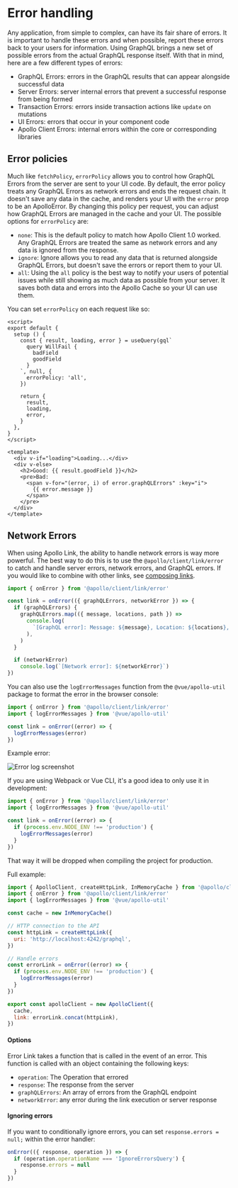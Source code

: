 # Error handling

Any application, from simple to complex, can have its fair share of errors. It is important to handle these errors and when possible, report these errors back to your users for information. Using GraphQL brings a new set of possible errors from the actual GraphQL response itself. With that in mind, here are a few different types of errors:

- GraphQL Errors: errors in the GraphQL results that can appear alongside successful data
- Server Errors: server internal errors that prevent a successful response from being formed
- Transaction Errors: errors inside transaction actions like `update` on mutations
- UI Errors: errors that occur in your component code
- Apollo Client Errors: internal errors within the core or corresponding libraries

## Error policies

Much like `fetchPolicy`, `errorPolicy` allows you to control how GraphQL Errors from the server are sent to your UI code. By default, the error policy treats any GraphQL Errors as network errors and ends the request chain. It doesn't save any data in the cache, and renders your UI with the `error` prop to be an ApolloError. By changing this policy per request, you can adjust how GraphQL Errors are managed in the cache and your UI. The possible options for `errorPolicy` are:

- `none`: This is the default policy to match how Apollo Client 1.0 worked. Any GraphQL Errors are treated the same as network errors and any data is ignored from the response.
- `ignore`: Ignore allows you to read any data that is returned alongside GraphQL Errors, but doesn't save the errors or report them to your UI.
- `all`: Using the `all` policy is the best way to notify your users of potential issues while still showing as much data as possible from your server. It saves both data and errors into the Apollo Cache so your UI can use them.

You can set `errorPolicy` on each request like so:

```vue{10}
<script>
export default {
  setup () {
    const { result, loading, error } = useQuery(gql`
      query WillFail {
        badField
        goodField
      }
    `, null, {
      errorPolicy: 'all',
    })

    return {
      result,
      loading,
      error,
    }
  },
}
</script>

<template>
  <div v-if="loading">Loading...</div>
  <div v-else>
    <h2>Good: {{ result.goodField }}</h2>
    <pre>Bad:
      <span v-for="(error, i) of error.graphQLErrors" :key="i">
        {{ error.message }}
      </span>
    </pre>
  </div>
</template>
```

## Network Errors

When using Apollo Link, the ability to handle network errors is way more powerful. The best way to do this is to use the `@apollo/client/link/error` to catch and handle server errors, network errors, and GraphQL errors. If you would like to combine with other links, see [composing links](https://www.apollographql.com/docs/link/composition).

```js
import { onError } from '@apollo/client/link/error'

const link = onError(({ graphQLErrors, networkError }) => {
  if (graphQLErrors) {
    graphQLErrors.map(({ message, locations, path }) =>
      console.log(
        `[GraphQL error]: Message: ${message}, Location: ${locations}, Path: ${path}`,
      ),
    )
  }

  if (networkError)
    console.log(`[Network error]: ${networkError}`)
})
```

You can also use the `logErrorMessages` function from the `@vue/apollo-util` package to format the error in the browser console:

```js
import { onError } from '@apollo/client/link/error'
import { logErrorMessages } from '@vue/apollo-util'

const link = onError((error) => {
  logErrorMessages(error)
})
```

Example error:

![Error log screenshot](/error-log.jpeg)

If you are using Webpack or Vue CLI, it's a good idea to only use it in development:

```js
import { onError } from '@apollo/client/link/error'
import { logErrorMessages } from '@vue/apollo-util'

const link = onError((error) => {
  if (process.env.NODE_ENV !== 'production') {
    logErrorMessages(error)
  }
})
```

That way it will be dropped when compiling the project for production.

Full example:

```js
import { ApolloClient, createHttpLink, InMemoryCache } from '@apollo/client/core'
import { onError } from '@apollo/client/link/error'
import { logErrorMessages } from '@vue/apollo-util'

const cache = new InMemoryCache()

// HTTP connection to the API
const httpLink = createHttpLink({
  uri: 'http://localhost:4242/graphql',
})

// Handle errors
const errorLink = onError((error) => {
  if (process.env.NODE_ENV !== 'production') {
    logErrorMessages(error)
  }
})

export const apolloClient = new ApolloClient({
  cache,
  link: errorLink.concat(httpLink),
})
```

#### Options

Error Link takes a function that is called in the event of an error. This function is called with an object containing the following keys:

- `operation`: The Operation that errored
- `response`: The response from the server
- `graphQLErrors`: An array of errors from the GraphQL endpoint
- `networkError`: any error during the link execution or server response

#### Ignoring errors

If you want to conditionally ignore errors, you can set `response.errors = null;` within the error handler:

```js
onError(({ response, operation }) => {
  if (operation.operationName === 'IgnoreErrorsQuery') {
    response.errors = null
  }
})
```

